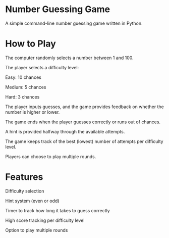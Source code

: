 # Number Guessing Game

A simple command-line number guessing game written in Python.

# How to Play

The computer randomly selects a number between 1 and 100.

The player selects a difficulty level:

Easy: 10 chances

Medium: 5 chances

Hard: 3 chances

The player inputs guesses, and the game provides feedback on whether the number is higher or lower.

The game ends when the player guesses correctly or runs out of chances.

A hint is provided halfway through the available attempts.

The game keeps track of the best (lowest) number of attempts per difficulty level.

Players can choose to play multiple rounds.

# Features

Difficulty selection

Hint system (even or odd)

Timer to track how long it takes to guess correctly

High score tracking per difficulty level

Option to play multiple rounds

